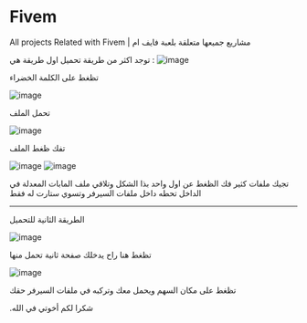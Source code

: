 # Fivem
All projects Related with Fivem | مشاريع جميعها متعلقة بلعبة فايف ام




توجد اكثر من طريقة تحميل اول طريقة هي :
![image](https://user-images.githubusercontent.com/108237989/181447618-3fa87ac0-d0ba-4877-a8a1-781d8c8238cc.png)


تظغط على الكلمة الخضراء  


![image](https://user-images.githubusercontent.com/108237989/181447852-762fde43-bebe-472f-be3b-dd1e03da1a7f.png)

تحمل الملف



![image](https://user-images.githubusercontent.com/108237989/181448297-ec95e883-de40-4edb-80b5-d038888a72a9.png)

تفك ظغط الملف

![image](https://user-images.githubusercontent.com/108237989/181450889-5c209a5b-2c0c-4061-8ba7-3be6f5c49a38.png)
![image](https://user-images.githubusercontent.com/108237989/181451232-a9e122dc-f180-457f-8735-f3cebcf38ffe.png)

تجيك ملفات كثير فك الظغط عن اول واحد بذا الشكل وتلاقي ملف المابات المعدلة في الداخل تحطه داخل ملفات السيرفر وتسوي ستارت له فقط

---------------------------------------------------------------





الطريقة الثانية للتحميل 


![image](https://user-images.githubusercontent.com/108237989/181451565-ab6ace73-add5-4803-b11e-7bfe1ca07da7.png)

تظغط هنا راح يدخلك صفحة ثانية تحمل منها  


![image](https://user-images.githubusercontent.com/108237989/181451744-8f938630-f1d8-43a4-813a-2d8c3501eb52.png)

تظغط على مكان السهم ويحمل معك وتركبه في ملفات السيرفر حقك



.شكرا لكم أخوتي في الله

